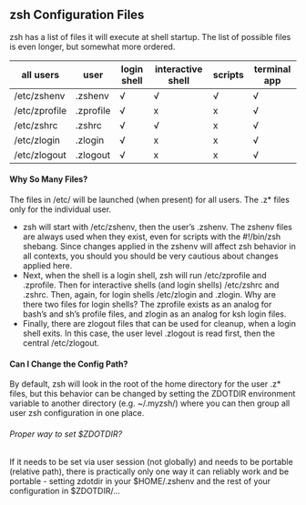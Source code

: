 ## zsh Configuration Files

zsh has a list of files it will execute at shell startup. The list of possible files is even longer, but somewhat more ordered.

|all users     |	user	  |login shell |interactive shell|	scripts| terminal app|
|--------------|----------|------|------|-----------------|---------------------|
|/etc/zshenv	 |.zshenv	  |√	   |√	    |√	              | √                   |
|/etc/zprofile |.zprofile	|√	   |x	    |x	              |	√                   |
|/etc/zshrc	   |.zshrc	  |√	   |√	    |x	              |	√                   |
|/etc/zlogin	 |.zlogin	  |√	   |x	    |x	              |	√                   |
|/etc/zlogout	 |.zlogout	|√	   |x	    |x	              |	√                   |

#### Why So Many Files?
The files in /etc/ will be launched (when present) for all users. The .z* files only for the individual user.

- zsh will start with /etc/zshenv, then the user’s .zshenv. The zshenv files are always used when they exist, even for scripts with the #!/bin/zsh shebang. Since changes applied in the zshenv will affect zsh behavior in all contexts, you should you should be very cautious about changes applied here.
- Next, when the shell is a login shell, zsh will run /etc/zprofile and .zprofile. Then for interactive shells (and login shells) /etc/zshrc and .zshrc. Then, again, for login shells /etc/zlogin and .zlogin. Why are there two files for login shells? The zprofile exists as an analog for bash’s and sh’s profile files, and zlogin as an analog for ksh login files.
- Finally, there are zlogout files that can be used for cleanup, when a login shell exits. In this case, the user level .zlogout is read first, then the central /etc/zlogout. 

#### Can I Change the Config Path?
By default, zsh will look in the root of the home directory for the user .z* files, but this behavior can be changed by setting the ZDOTDIR environment variable to another directory (e.g. ~/.myzsh/) where you can then group all user zsh configuration in one place.

###### Proper way to set $ZDOTDIR?
If it needs to be set via user session (not globally) and needs to be portable (relative path), there is practically only one way it can reliably work and be portable - setting zdotdir in your $HOME/.zshenv and the rest of your configuration in $ZDOTDIR/...
